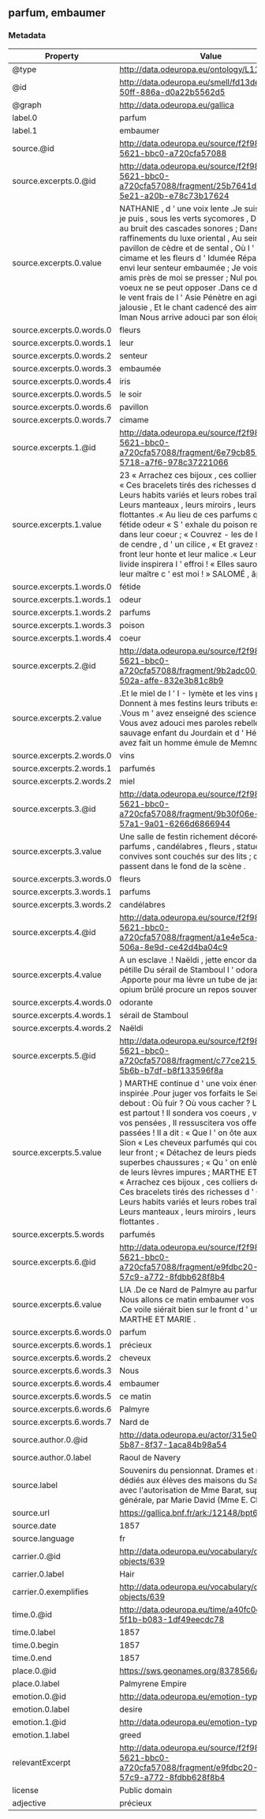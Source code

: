 ## parfum, embaumer

### Metadata

| Property | Value |
| -------- | ----- |
| @type | http://data.odeuropa.eu/ontology/L11_Smell |
| @id | http://data.odeuropa.eu/smell/fd13de03-7204-50ff-886a-d0a22b5562d5 |
| @graph | http://data.odeuropa.eu/gallica |
| label.0 | parfum |
| label.1 | embaumer |
| source.@id | http://data.odeuropa.eu/source/f2f98fd4-cd63-5621-bbc0-a720cfa57088 |
| source.excerpts.0.@id | http://data.odeuropa.eu/source/f2f98fd4-cd63-5621-bbc0-a720cfa57088/fragment/25b7641d-e039-5e21-a20b-e78c73b17624 |
| source.excerpts.0.value | NATHANIE , d ' une voix lente .Je suis heureux ! je puis , sous les verts sycomores , Dormir le soir au bruit des cascades sonores ; Dans les raffinements du luxe oriental , Au sein d ' un pavillon de cèdre et de sental , Où l ' iris , le cimame et les fleurs d ' Idumée Répandent à l ' envi leur senteur embaumée ; Je vois de gais amis près de moi se presser ; Nul pouvoir à mes voeux ne se peut opposer .Dans ce divan royal , le vent frais de l ' Asie Pénètre en agitant la verte jalousie , Et le chant cadencé des aimés de l ' Iman Nous arrive adouci par son éloignement . |
| source.excerpts.0.words.0 | fleurs |
| source.excerpts.0.words.1 | leur |
| source.excerpts.0.words.2 | senteur |
| source.excerpts.0.words.3 | embaumée |
| source.excerpts.0.words.4 | iris |
| source.excerpts.0.words.5 | le soir |
| source.excerpts.0.words.6 | pavillon |
| source.excerpts.0.words.7 | cimame |
| source.excerpts.1.@id | http://data.odeuropa.eu/source/f2f98fd4-cd63-5621-bbc0-a720cfa57088/fragment/6e79cb85-f7dc-5718-a7f6-978c37221066 |
| source.excerpts.1.value | 23 « Arrachez ces bijoux , ces colliers de saphir , « Ces bracelets tirés des richesses d ' Orphir ; « Leurs habits variés et leurs robes traînantes , « Leurs manteaux , leurs miroirs , leurs ceintures flottantes .« Au lieu de ces parfums qu ' une fétide odeur « S ' exhale du poison renfermé dans leur coeur ; « Couvrez - les de lambeaux , de cendre , d ' un cilice , « Et gravez sur leur front leur honte et leur malice .« Leur visage livide inspirera l ' effroi ! « Elles sauront alors que leur maître c ' est moi ! » SALOMÉ , âpart . |
| source.excerpts.1.words.0 | fétide |
| source.excerpts.1.words.1 | odeur |
| source.excerpts.1.words.2 | parfums |
| source.excerpts.1.words.3 | poison |
| source.excerpts.1.words.4 | coeur |
| source.excerpts.2.@id | http://data.odeuropa.eu/source/f2f98fd4-cd63-5621-bbc0-a720cfa57088/fragment/9b2adc00-af48-502a-affe-832e3b81c8b9 |
| source.excerpts.2.value | .Et le miel de l ' I - Iymète et les vins parfumés Donnent à mes festins leurs tributs estimés .Vous m ' avez enseigné des sciences nouvelles , Vous avez adouci mes paroles rebelles , Et d ' un sauvage enfant du Jourdain et d ' Hébron , Vous avez fait un homme émule de Memnon . |
| source.excerpts.2.words.0 | vins |
| source.excerpts.2.words.1 | parfumés |
| source.excerpts.2.words.2 | miel |
| source.excerpts.3.@id | http://data.odeuropa.eu/source/f2f98fd4-cd63-5621-bbc0-a720cfa57088/fragment/9b30f06e-ffc5-57a1-9a01-6266d6866944 |
| source.excerpts.3.value | Une salle de festin richement décorée .Vases de parfums , candélabres , fleurs , statues .Les convives sont couchés sur des lits ; des esclaves passent dans le fond de la scène . |
| source.excerpts.3.words.0 | fleurs |
| source.excerpts.3.words.1 | parfums |
| source.excerpts.3.words.2 | candélabres |
| source.excerpts.4.@id | http://data.odeuropa.eu/source/f2f98fd4-cd63-5621-bbc0-a720cfa57088/fragment/a1e4e5ca-ec07-506a-8e9d-ce42d4ba04c9 |
| source.excerpts.4.value | A un esclave .! Naëldi , jette encor dans le feu qui pétille Du sérail de Stamboul l ' odorante pastille .Apporte pour ma lèvre un tube de jasmin , L ' opium brûlé procure un repos souverain . |
| source.excerpts.4.words.0 | odorante |
| source.excerpts.4.words.1 | sérail de Stamboul |
| source.excerpts.4.words.2 | Naëldi |
| source.excerpts.5.@id | http://data.odeuropa.eu/source/f2f98fd4-cd63-5621-bbc0-a720cfa57088/fragment/c77ce215-eeab-5b6b-b7df-b8f133596f8a |
| source.excerpts.5.value | ) MARTHE continue d ' une voix énergique et inspirée .Pour juger vos forfaits le Seigneur est debout : Où fuir ? Où vous cacher ? Le Seigneur est partout ! Il sondera vos coeurs , vos reins et vos pensées , Il ressuscitera vos offenses passées ! Il a dit : « Que l ' on ôte aux filles de Sion « Les cheveux parfumés qui couronnent leur front ; « Détachez de leurs pieds ces superbes chaussures ; « Qu ' on enlève le fard de leurs lèvres impures ; MARTHE ET MARIE .23 « Arrachez ces bijoux , ces colliers de saphir , « Ces bracelets tirés des richesses d ' Orphir ; « Leurs habits variés et leurs robes traînantes , « Leurs manteaux , leurs miroirs , leurs ceintures flottantes . |
| source.excerpts.5.words | parfumés |
| source.excerpts.6.@id | http://data.odeuropa.eu/source/f2f98fd4-cd63-5621-bbc0-a720cfa57088/fragment/e9fdbc20-2274-57c9-a772-8fdbb628f8b4 |
| source.excerpts.6.value | LIA .De ce Nard de Palmyre au parfum précieux , Nous allons ce matin embaumer vos cheveux .Ce voile siérait bien sur le front d ' une reine , 4 MARTHE ET MARIE . |
| source.excerpts.6.words.0 | parfum |
| source.excerpts.6.words.1 | précieux |
| source.excerpts.6.words.2 | cheveux |
| source.excerpts.6.words.3 | Nous |
| source.excerpts.6.words.4 | embaumer |
| source.excerpts.6.words.5 | ce matin |
| source.excerpts.6.words.6 | Palmyre |
| source.excerpts.6.words.7 | Nard de |
| source.author.0.@id | http://data.odeuropa.eu/actor/315e001c-19cf-5b87-8f37-1aca84b98a54 |
| source.author.0.label | Raoul de  Navery |
| source.label | Souvenirs du pensionnat. Drames et mystères dédiés aux élèves des maisons du Sacré-Coeur, avec l'autorisation de Mme Barat, supérieure-générale, par Marie David (Mme E. Chervet) |
| source.url | https://gallica.bnf.fr/ark:/12148/bpt6k5688119k |
| source.date | 1857 |
| source.language | fr |
| carrier.0.@id | http://data.odeuropa.eu/vocabulary/olfactory-objects/639 |
| carrier.0.label | Hair |
| carrier.0.exemplifies | http://data.odeuropa.eu/vocabulary/olfactory-objects/639 |
| time.0.@id | http://data.odeuropa.eu/time/a40fc0e0-1a15-5f1b-b083-1df49eecdc78 |
| time.0.label | 1857 |
| time.0.begin | 1857 |
| time.0.end | 1857 |
| place.0.@id | https://sws.geonames.org/8378566/ |
| place.0.label | Palmyrene Empire |
| emotion.0.@id | http://data.odeuropa.eu/emotion-type/desire |
| emotion.0.label | desire |
| emotion.1.@id | http://data.odeuropa.eu/emotion-type/greed |
| emotion.1.label | greed |
| relevantExcerpt | http://data.odeuropa.eu/source/f2f98fd4-cd63-5621-bbc0-a720cfa57088/fragment/e9fdbc20-2274-57c9-a772-8fdbb628f8b4 |
| license | Public domain |
| adjective | précieux |
